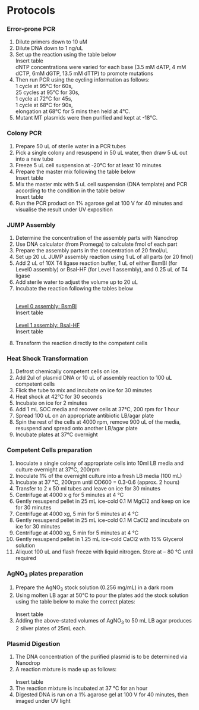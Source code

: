 # Protocols

### Error-prone PCR

<ol>

<li> Dilute primers down to 10 uM </li>
<li> Dilute DNA down to 1 ng/uL </li>
<li> Set up the reaction using the table below 
<br>
Insert table
<br>
dNTP concentrations were varied for each base (3.5 mM dATP, 4 mM dCTP, 6mM dGTP, 13.5 mM dTTP) to promote mutations 

<li> Then run PCR using the cycling information as follows: 
<br>
1 cycle at 95°C for 60s,
<br>
25 cycles at 95°C for 30s, 
<br>
1 cycle at 72°C for 45s, 
<br>
1 cycle at 68°C for 90s,  
<br>
elongation at 68°C for 5 mins then held at 4°C.  
</li>
<li> Mutant MT plasmids were then purified and kept at -18°C. </li>
</ol>

### Colony PCR

<ol>
<li> Prepare 50 uL of sterile water in a PCR tubes </li>
<li> Pick a single colony and resuspend in 50 uL water, then draw 5 uL out into a new tube </li>
<li> Freeze 5 uL cell suspension at -20°C for at least 10 minutes </li>
<li> Prepare the master mix following the table below 
<br>
Insert table
</li>
<li> Mix the master mix with 5 uL cell suspension (DNA template) and PCR according to the condition in the table below 
<br>
Insert table
</li>
<li>Run the PCR product on 1% agarose gel at 100 V for 40 minutes and visualise the result under UV exposition</li>
</ol>

### JUMP Assembly
<ol>
<li>Determine the concentration of the assembly parts with Nanodrop</li>
<li>Use DNA calculator (from Promega) to calculate fmol of each part</li>
<li>Prepare the assembly parts in the concentration of 20 fmol/uL </li>
<li>Set up 20 uL JUMP assembly reaction using 1 uL of all parts (or 20 fmol)</li>
<li>Add 2 uL of 10X T4 ligase reaction buffer, 1 uL of either BsmBI (for Level0 assembly) or BsaI-HF (for Level 1 assembly), and 0.25 uL of T4 ligase </li>
<li>Add sterile water to adjust the volume up to 20 uL </li>
<li>Incubate the reaction following the tables below <br><br>

<u>Level 0 assembly: BsmBI</u><br>
Insert table<br><br>
<u>Level 1 assembly: BsaI-HF</u><br>
Insert table<br>

</li>
<li>Transform the reaction directly to the competent cells </li>
</ol>

### Heat Shock Transformation

1. Defrost chemically competent cells on ice. 
2. Add 2ul of plasmid DNA or 10 uL of assembly reaction to 100 uL competent cells 
3. Flick the tube to mix and incubate on ice for 30 minutes 
4. Heat shock at 42°C for 30 seconds 
5. Incubate on ice for 2 minutes 
6. Add 1 mL SOC media and recover cells at 37°C, 200 rpm for 1 hour 
8. Spread 100 uL on an appropriate antibiotic LB/agar plate 
7. Spin the rest of the cells at 4000 rpm, remove 900 uL of the media, resuspend and spread onto another LB/agar plate 
9. Incubate plates at 37°C overnight 

### Competent Cells preparation

1. Inoculate a single colony of appropriate cells into 10ml LB media and culture overnight at 37°C, 200rpm 
2. Inoculate 1% of the overnight culture into a fresh LB media (100 mL) 
3. Incubate at 37 °C, 200rpm until OD600 = 0.3-0.6 (approx. 2 hours) 
4. Transfer to 2 x 50 ml tubes and leave on ice for 30 minutes
5. Centrifuge at 4000 x g for 5 minutes at 4 °C 
6. Gently resuspend pellet in 25 mL ice-cold 0.1 M MgCl2 and keep on ice for 30 minutes
7. Centrifuge at 4000 xg, 5 min for 5 minutes at 4 °C 
8. Gently resuspend pellet in 25 mL ice-cold 0.1 M CaCl2 and incubate on ice for 30 minutes 
9. Centrifuge at 4000 xg, 5 min for 5 minutes at 4 °C 
1. Gently resuspend pellet in 1.25 mL ice-cold CaCl2 with 15% Glycerol solution 
1. Aliquot 100 uL and flash freeze with liquid nitrogen. Store at – 80 °C until required 

### AgNO<sub>3</sub> plates preparation

<ol>
<li>Prepare the AgNO<sub>3</sub> stock solution (0.256 mg/mL) in a dark room </li>
<li>Using molten LB agar at 50°C to pour the plates add the stock solution using the table below to make the correct plates: <br><br> Insert table</li>
<li>Adding the above-stated volumes of AgNO<sub>3</sub> to 50 mL LB agar produces 2 silver plates of 25mL each.  
</ol>

### Plasmid Digestion

<ol>
<li>The DNA concentration of the purified plasmid is to be determined via Nanodrop </li>
<li>A reaction mixture is made up as follows: <br><br> Insert table
<li>The reaction mixture is incubated at 37 °C for an hour </li>
<li>Digested DNA is run on a 1% agarose gel at 100 V for 40 minutes, then imaged under UV light </li>
